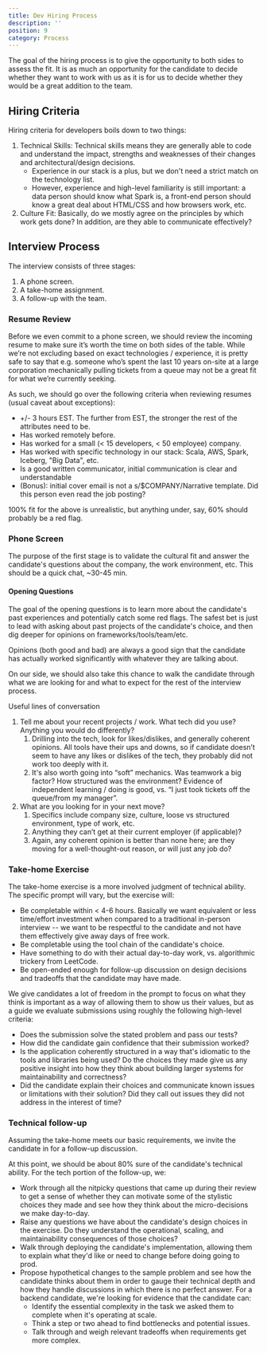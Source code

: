 ```yaml
---
title: Dev Hiring Process
description: ''
position: 9
category: Process
---
```


The goal of the hiring process is to give the opportunity to both sides to assess the fit. It is as much an opportunity
for the candidate to decide whether they want to work with us as it is for us to decide whether they would be a great
addition to the team.

## Hiring Criteria

Hiring criteria for developers boils down to two things:

1. Technical Skills: Technical skills means they are generally able to code and understand the impact, strengths and
   weaknesses of their changes and architectural/design decisions.
    - Experience in our stack is a plus, but we don't need a strict match on the technology list.
    - However, experience and high-level familiarity is still important: a data person should know what Spark is, a
      front-end person should know a great deal about HTML/CSS and how browsers work, etc.
2. Culture Fit: Basically, do we mostly agree on the principles by which work gets done? In addition, are they able to
   communicate effectively?

## Interview Process

The interview consists of three stages:

1. A phone screen.
2. A take-home assignment.
3. A follow-up with the team.

### Resume Review

Before we even commit to a phone screen, we should review the incoming resume to make sure it’s worth the time on both
sides of the table. While we’re not excluding based on exact technologies / experience, it is pretty safe to say that
e.g. someone who’s spent the last 10 years on-site at a large corporation mechanically pulling tickets from a queue may
not be a great fit for what we’re currently seeking.

As such, we should go over the following criteria when reviewing resumes (usual caveat about exceptions):

- +/- 3 hours EST. The further from EST, the stronger the rest of the attributes need to be.
- Has worked remotely before.
- Has worked for a small (< 15 developers, < 50 employee) company.
- Has worked with specific technology in our stack: Scala, AWS, Spark, Iceberg, "Big Data", etc.
- Is a good written communicator, initial communication is clear and understandable
- (Bonus): initial cover email is not a s/$COMPANY/Narrative template. Did this person even read the job posting?

100% fit for the above is unrealistic, but anything under, say, 60% should probably be a red flag.

### Phone Screen

The purpose of the first stage is to validate the cultural fit and answer the candidate's questions about the company,
the work environment, etc. This should be a quick chat, ~30-45 min.

#### Opening Questions

The goal of the opening questions is to learn more about the candidate's past experiences and potentially catch some red
flags. The safest bet is just to lead with asking about past projects of the candidate's choice, and then dig deeper for
opinions on frameworks/tools/team/etc.

Opinions (both good and bad) are always a good sign that the candidate has actually worked significantly with whatever
they are talking about.

On our side, we should also take this chance to walk the candidate through what we are looking for and what to expect
for the rest of the interview process.

Useful lines of conversation

1. Tell me about your recent projects / work. What tech did you use? Anything you would do differently?
    1. Drilling into the tech, look for likes/dislikes, and generally coherent opinions. All tools have their ups and
       downs, so if candidate doesn’t seem to have any likes or dislikes of the tech, they probably did not work too
       deeply with it.
    2. It's also worth going into “soft” mechanics. Was teamwork a big factor? How structured was the environment?
       Evidence of independent learning / doing is good, vs. “I just took tickets off the queue/from my manager”.
2. What are you looking for in your next move?
    1. Specifics include company size, culture, loose vs structured environment, type of work, etc.
    2. Anything they can’t get at their current employer (if applicable)?
    3. Again, any coherent opinion is better than none here; are they moving for a well-thought-out reason, or will just
       any job do?

### Take-home Exercise

The take-home exercise is a more involved judgment of technical ability. The specific prompt will vary, but the exercise
will:

- Be completable within < 4-6 hours. Basically we want equivalent or less time/effort investment when compared to a
  traditional in-person interview -- we want to be respectful to the candidate and not have them effectively give away
  days of free work.
- Be completable using the tool chain of the candidate's choice.
- Have something to do with their actual day-to-day work, vs. algorithmic trickery from LeetCode.
- Be open-ended enough for follow-up discussion on design decisions and tradeoffs that the candidate may have made.

We give candidates a lot of freedom in the prompt to focus on what they think is important as a way of allowing them
to show us their values, but as a guide we evaluate submissions using roughly the following high-level criteria:

- Does the submission solve the stated problem and pass our tests?
- How did the candidate gain confidence that their submission worked?
- Is the application coherently structured in a way that's idiomatic to the tools and libraries being used? Do the
  choices they made give us any positive insight into how they think about building larger systems for maintainability
  and correctness?
- Did the candidate explain their choices and communicate known issues or limitations with their solution? Did they call
  out issues they did not address in the interest of time?

### Technical follow-up

Assuming the take-home meets our basic requirements, we invite the candidate in for a follow-up discussion.

At this point, we should be about 80% sure of the candidate's technical ability. For the tech portion of the follow-up,
we:

- Work through all the nitpicky questions that came up during their review to get a sense of whether they can motivate
  some of the stylistic choices they made and see how they think about the micro-decisions we make day-to-day.
- Raise any questions we have about the candidate's design choices in the exercise. Do they understand the operational,
  scaling, and maintainability consequences of those choices?
- Walk through deploying the candidate's implementation, allowing them to explain what they'd like or need to change
  before doing going to prod.
- Propose hypothetical changes to the sample problem and see how the candidate thinks about them in order to gauge their
  technical depth and how they handle discussions in which there is no perfect answer. For a backend candidate, we're
  looking for evidence that the candidate can:
    - Identify the essential complexity in the task we asked them to complete when it's operating at scale.
    - Think a step or two ahead to find bottlenecks and potential issues.
    - Talk through and weigh relevant tradeoffs when requirements get more complex.